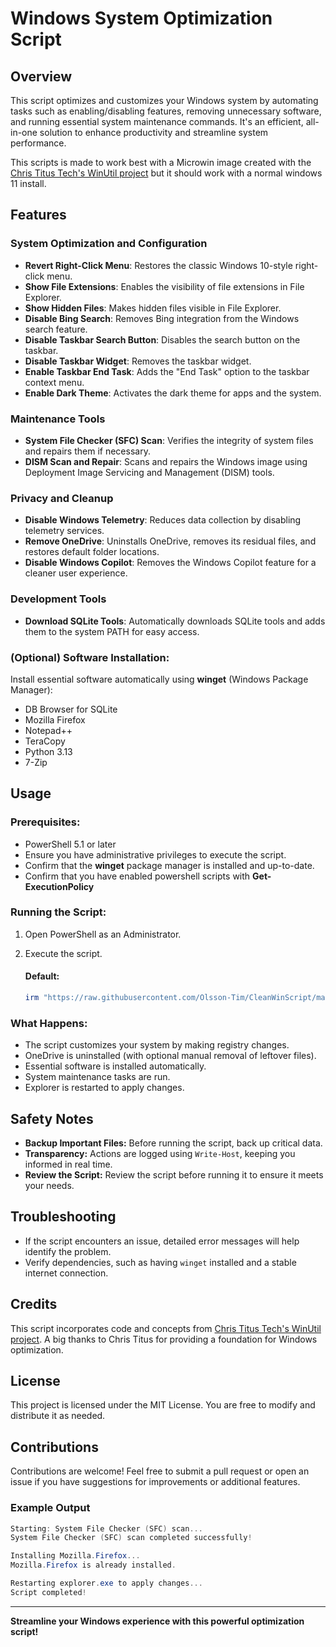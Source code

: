 # Windows System Optimization Script

## Overview
This script optimizes and customizes your Windows system by automating tasks such as enabling/disabling features, removing unnecessary software, and running essential system maintenance commands. It's an efficient, all-in-one solution to enhance productivity and streamline system performance.

This scripts is made to work best with a Microwin image created with the [Chris Titus Tech's WinUtil project](https://christitustech.github.io/winutil/userguide/#microwin) but it should work with a normal windows 11 install.

## Features

### System Optimization and Configuration
- **Revert Right-Click Menu**: Restores the classic Windows 10-style right-click menu.
- **Show File Extensions**: Enables the visibility of file extensions in File Explorer.
- **Show Hidden Files**: Makes hidden files visible in File Explorer.
- **Disable Bing Search**: Removes Bing integration from the Windows search feature.
- **Disable Taskbar Search Button**: Disables the search button on the taskbar.
- **Disable Taskbar Widget**: Removes the taskbar widget.
- **Enable Taskbar End Task**: Adds the "End Task" option to the taskbar context menu.
- **Enable Dark Theme**: Activates the dark theme for apps and the system.

### Maintenance Tools
- **System File Checker (SFC) Scan**: Verifies the integrity of system files and repairs them if necessary.
- **DISM Scan and Repair**: Scans and repairs the Windows image using Deployment Image Servicing and Management (DISM) tools.

### Privacy and Cleanup
- **Disable Windows Telemetry**: Reduces data collection by disabling telemetry services.
- **Remove OneDrive**: Uninstalls OneDrive, removes its residual files, and restores default folder locations.
- **Disable Windows Copilot**: Removes the Windows Copilot feature for a cleaner user experience.

### Development Tools
- **Download SQLite Tools**: Automatically downloads SQLite tools and adds them to the system PATH for easy access.

### (Optional) Software Installation:
Install essential software automatically using **winget** (Windows Package Manager):
- DB Browser for SQLite
- Mozilla Firefox
- Notepad++
- TeraCopy
- Python 3.13
- 7-Zip

## Usage

### Prerequisites:
- PowerShell 5.1 or later
- Ensure you have administrative privileges to execute the script.
- Confirm that the **winget** package manager is installed and up-to-date.
- Confirm that you have enabled powershell scripts with **Get-ExecutionPolicy** 

### Running the Script:
1. Open PowerShell as an Administrator.
2. Execute the script. 

    #### Default:
   ```ps1
   irm "https://raw.githubusercontent.com/Olsson-Tim/CleanWinScript/main/SetupScript.ps1" | iex
   ```
   
### What Happens:
- The script customizes your system by making registry changes.
- OneDrive is uninstalled (with optional manual removal of leftover files).
- Essential software is installed automatically.
- System maintenance tasks are run.
- Explorer is restarted to apply changes.

## Safety Notes
- **Backup Important Files:** Before running the script, back up critical data.
- **Transparency:** Actions are logged using `Write-Host`, keeping you informed in real time.
- **Review the Script:** Review the script before running it to ensure it meets your needs.

## Troubleshooting
- If the script encounters an issue, detailed error messages will help identify the problem.
- Verify dependencies, such as having `winget` installed and a stable internet connection.

## Credits
This script incorporates code and concepts from [Chris Titus Tech's WinUtil project](https://github.com/ChrisTitusTech/winutil). A big thanks to Chris Titus for providing a foundation for Windows optimization.

## License
This project is licensed under the MIT License. You are free to modify and distribute it as needed.

## Contributions
Contributions are welcome! Feel free to submit a pull request or open an issue if you have suggestions for improvements or additional features.

### Example Output
```powershell
Starting: System File Checker (SFC) scan...
System File Checker (SFC) scan completed successfully!

Installing Mozilla.Firefox...
Mozilla.Firefox is already installed.

Restarting explorer.exe to apply changes...
Script completed!
```

---

**Streamline your Windows experience with this powerful optimization script!**
